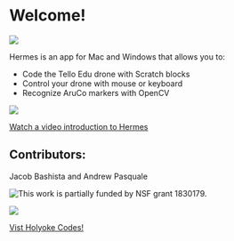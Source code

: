 # Welcome!

![](.gitbook/assets/hermes-logo.png)

Hermes is an app for Mac and Windows that allows you to:

* Code the Tello Edu drone with Scratch blocks
* Control your drone with mouse or keyboard
* Recognize AruCo markers with OpenCV

![](.gitbook/assets/hermes-screenshot.png)

[Watch a video introduction to Hermes](http://www.youtube.com/watch?v=xTRAH31U_0c)

## Contributors:

Jacob Bashista and Andrew Pasquale

![This work is partially funded by NSF grant 1830179.](.gitbook/assets/nsf.png)

![](.gitbook/assets/hc-logo-900x180.jpg)

[Vist Holyoke Codes!](https://holyokecodes.org)

